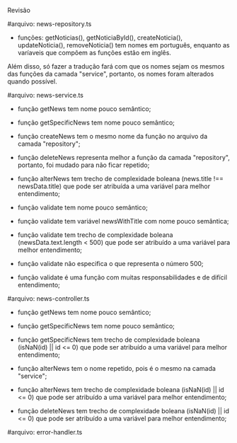 Revisão

#arquivo: news-repository.ts

- funções:
	getNoticias(),
	getNoticiaById(),
	createNoticia(),
	updateNoticia(),
	removeNoticia() tem nomes em português, enquanto as varíaveis que 
compõem as funções estão em inglês.

Além disso, só fazer a tradução fará com que os nomes sejam os mesmos das funções da camada "service", portanto, os nomes foram alterados quando possível.


#arquivo: news-service.ts

- função getNews tem nome pouco semântico;

- função getSpecificNews tem nome pouco semântico;

- função createNews tem o mesmo nome da função no arquivo da camada 
"repository";

- função deleteNews representa melhor a função da camada "repository", portanto, foi mudado para não ficar repetido;

- função alterNews tem trecho de complexidade boleana (news.title !== newsData.title) que pode ser atribuída a uma variável para melhor entendimento;

- função validate tem nome pouco semântico;

- função validate tem variável newsWithTitle com  nome pouco semântica;

- função validate tem trecho de complexidade boleana (newsData.text.length < 500) que pode ser atribuído a uma variável para melhor entendimento;

- função validate não especifica o que representa o número 500;

- função validate é uma função com muitas responsabilidades e de difícil entendimento;

#arquivo: news-controller.ts

- função getNews tem nome pouco semântico;

- função getSpecificNews tem nome pouco semântico;

- função getSpecificNews tem trecho de complexidade boleana (isNaN(id) || id <= 0) que pode ser atribuído a uma variável para melhor entendimento;

- função alterNews tem o nome repetido, pois é o mesmo na camada "service";

- função alterNews tem trecho de complexidade boleana (isNaN(id) || id <= 0) que pode ser atribuído a uma variável para melhor entendimento;

- função deleteNews tem trecho de complexidade boleana (isNaN(id) || id <= 0) que pode ser atribuído a uma variável para melhor entendimento;


#arquivo: error-handler.ts


	






